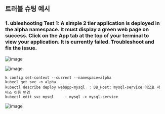 ## 트러블 슈팅 예시

### 1. ubleshooting Test 1: A simple 2 tier application is deployed in the alpha namespace. It must display a green web page on success. Click on the App tab at the top of your terminal to view your application. It is currently failed. Troubleshoot and fix the issue.
![image](https://user-images.githubusercontent.com/81672260/173997262-65f0fe7c-7687-437c-812e-9f783d6e7563.png)

![image](https://user-images.githubusercontent.com/81672260/174012452-d3fb8c2d-7055-4ee6-b880-e68b5e8cfebd.png)

```
k config set-context --current --namespace=alpha
kubecl get svc -n alpha
kubectl describe deploy webapp-mysql  : DB_Host: mysql-service 이므로 서비스 이름 변경
kubectl edit svc mysql     : mysql -> mysql-service
```
![image](https://user-images.githubusercontent.com/81672260/174015030-0f6ec451-79e7-4ea6-8158-a81a3c7ba7d2.png)


